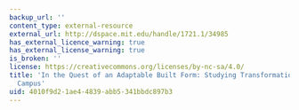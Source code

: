 ```yaml
---
backup_url: ''
content_type: external-resource
external_url: http://dspace.mit.edu/handle/1721.1/34985
has_external_licence_warning: true
has_external_license_warning: true
is_broken: ''
license: https://creativecommons.org/licenses/by-nc-sa/4.0/
title: 'In the Quest of an Adaptable Built Form: Studying Transformations in the MIT
  Campus'
uid: 4010f9d2-1ae4-4839-abb5-341bbdc897b3
---
```


